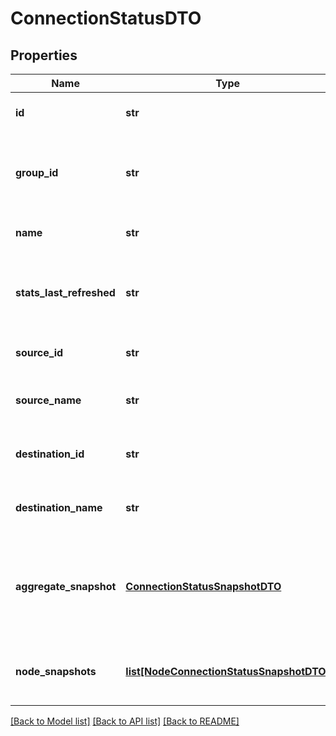 # ConnectionStatusDTO

## Properties
Name | Type | Description | Notes
------------ | ------------- | ------------- | -------------
**id** | **str** | The ID of the connection | [optional] 
**group_id** | **str** | The ID of the Process Group that the connection belongs to | [optional] 
**name** | **str** | The name of the connection | [optional] 
**stats_last_refreshed** | **str** | The timestamp of when the stats were last refreshed | [optional] 
**source_id** | **str** | The ID of the source component | [optional] 
**source_name** | **str** | The name of the source component | [optional] 
**destination_id** | **str** | The ID of the destination component | [optional] 
**destination_name** | **str** | The name of the destination component | [optional] 
**aggregate_snapshot** | [**ConnectionStatusSnapshotDTO**](ConnectionStatusSnapshotDTO.md) | The status snapshot that represents the aggregate stats of the cluster | [optional] 
**node_snapshots** | [**list[NodeConnectionStatusSnapshotDTO]**](NodeConnectionStatusSnapshotDTO.md) | A list of status snapshots for each node | [optional] 

[[Back to Model list]](../README.md#documentation-for-models) [[Back to API list]](../README.md#documentation-for-api-endpoints) [[Back to README]](../README.md)


